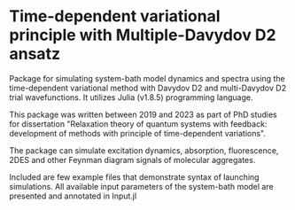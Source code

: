 # Time-dependent variational principle with Multiple-Davydov D2 ansatz
Package for simulating system-bath model dynamics and spectra using the time-dependent variational method with Davydov D2 and multi-Davydov D2 trial wavefunctions. It utilizes Julia (v1.8.5) programming language.

This package was written between 2019 and 2023 as part of PhD studies for dissertation "Relaxation theory of quantum systems with feedback: development of methods with principle of time-dependent variations".

The package can simulate excitation dynamics, absorption, fluorescence, 2DES and other Feynman diagram signals of molecular aggregates. 

Included are few example files that demonstrate syntax of launching simulations. All available input parameters of the system-bath model are presented and annotated in Input.jl  
